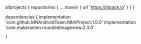 allprojects {
		repositories {
			...
			maven { url 'https://jitpack.io' }
		}
	}
  
  
  dependencies {
	      implementation 'com.github.MNAndroidTeam:MbhProject:1.0.0'
	    implementation 'com.makeramen:roundedimageview:2.3.0'

	}
